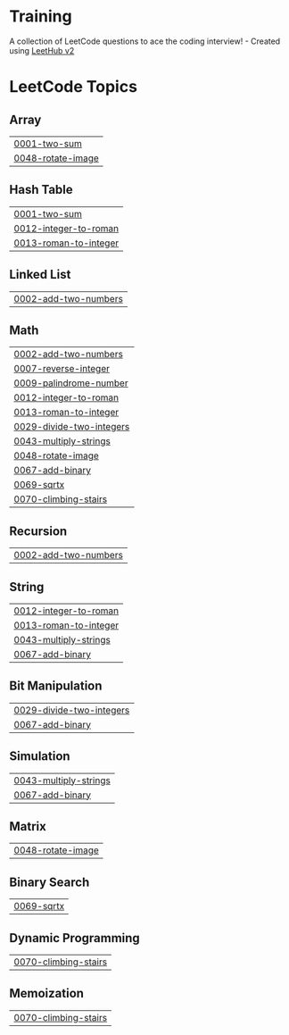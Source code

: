 # Training
A collection of LeetCode questions to ace the coding interview! - Created using [LeetHub v2](https://github.com/arunbhardwaj/LeetHub-2.0)

<!---LeetCode Topics Start-->
# LeetCode Topics
## Array
|  |
| ------- |
| [0001-two-sum](https://github.com/SabariKarthik-04/Training/tree/master/0001-two-sum) |
| [0048-rotate-image](https://github.com/SabariKarthik-04/Training/tree/master/0048-rotate-image) |
## Hash Table
|  |
| ------- |
| [0001-two-sum](https://github.com/SabariKarthik-04/Training/tree/master/0001-two-sum) |
| [0012-integer-to-roman](https://github.com/SabariKarthik-04/Training/tree/master/0012-integer-to-roman) |
| [0013-roman-to-integer](https://github.com/SabariKarthik-04/Training/tree/master/0013-roman-to-integer) |
## Linked List
|  |
| ------- |
| [0002-add-two-numbers](https://github.com/SabariKarthik-04/Training/tree/master/0002-add-two-numbers) |
## Math
|  |
| ------- |
| [0002-add-two-numbers](https://github.com/SabariKarthik-04/Training/tree/master/0002-add-two-numbers) |
| [0007-reverse-integer](https://github.com/SabariKarthik-04/Training/tree/master/0007-reverse-integer) |
| [0009-palindrome-number](https://github.com/SabariKarthik-04/Training/tree/master/0009-palindrome-number) |
| [0012-integer-to-roman](https://github.com/SabariKarthik-04/Training/tree/master/0012-integer-to-roman) |
| [0013-roman-to-integer](https://github.com/SabariKarthik-04/Training/tree/master/0013-roman-to-integer) |
| [0029-divide-two-integers](https://github.com/SabariKarthik-04/Training/tree/master/0029-divide-two-integers) |
| [0043-multiply-strings](https://github.com/SabariKarthik-04/Training/tree/master/0043-multiply-strings) |
| [0048-rotate-image](https://github.com/SabariKarthik-04/Training/tree/master/0048-rotate-image) |
| [0067-add-binary](https://github.com/SabariKarthik-04/Training/tree/master/0067-add-binary) |
| [0069-sqrtx](https://github.com/SabariKarthik-04/Training/tree/master/0069-sqrtx) |
| [0070-climbing-stairs](https://github.com/SabariKarthik-04/Training/tree/master/0070-climbing-stairs) |
## Recursion
|  |
| ------- |
| [0002-add-two-numbers](https://github.com/SabariKarthik-04/Training/tree/master/0002-add-two-numbers) |
## String
|  |
| ------- |
| [0012-integer-to-roman](https://github.com/SabariKarthik-04/Training/tree/master/0012-integer-to-roman) |
| [0013-roman-to-integer](https://github.com/SabariKarthik-04/Training/tree/master/0013-roman-to-integer) |
| [0043-multiply-strings](https://github.com/SabariKarthik-04/Training/tree/master/0043-multiply-strings) |
| [0067-add-binary](https://github.com/SabariKarthik-04/Training/tree/master/0067-add-binary) |
## Bit Manipulation
|  |
| ------- |
| [0029-divide-two-integers](https://github.com/SabariKarthik-04/Training/tree/master/0029-divide-two-integers) |
| [0067-add-binary](https://github.com/SabariKarthik-04/Training/tree/master/0067-add-binary) |
## Simulation
|  |
| ------- |
| [0043-multiply-strings](https://github.com/SabariKarthik-04/Training/tree/master/0043-multiply-strings) |
| [0067-add-binary](https://github.com/SabariKarthik-04/Training/tree/master/0067-add-binary) |
## Matrix
|  |
| ------- |
| [0048-rotate-image](https://github.com/SabariKarthik-04/Training/tree/master/0048-rotate-image) |
## Binary Search
|  |
| ------- |
| [0069-sqrtx](https://github.com/SabariKarthik-04/Training/tree/master/0069-sqrtx) |
## Dynamic Programming
|  |
| ------- |
| [0070-climbing-stairs](https://github.com/SabariKarthik-04/Training/tree/master/0070-climbing-stairs) |
## Memoization
|  |
| ------- |
| [0070-climbing-stairs](https://github.com/SabariKarthik-04/Training/tree/master/0070-climbing-stairs) |
<!---LeetCode Topics End-->